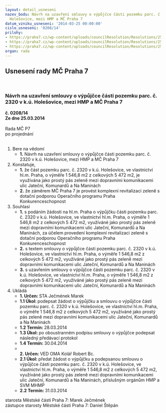 ```yaml
---
layout: detail_usneseni
nazev_bodu: Návrh na uzavření smlouvy o výpůjčce části pozemku parc. č. 2320 v k.ú.
  Holešovice, mezi HMP a MČ Praha 7
datum_vzniku_usneseni: '2014-03-25 00:00:00'
cislo_usneseni: '0208/14'
prilohy:
- https://praha7.cz/wp-content/uploads/councilResolution/Resolutions/25173/14-14-priloha_1_2320kn.pdf
- https://praha7.cz/wp-content/uploads/councilResolution/Resolutions/25173/14-14-priloha_2_2320geo.jpg
- https://praha7.cz/wp-content/uploads/councilResolution/Resolutions/25173/14-14-priloha_3_2320sml.doc
organ: rada
---
```

<div id="ucUsn_pList" class="usn">
	<span><h2>Usnesení rady MČ Praha 7 </h2>
<br></span><div class="standBody">
<span><h3>Návrh na uzavření smlouvy o výpůjčce části pozemku parc. č. 2320 v k.ú. Holešovice, mezi HMP a MČ Praha 7</h3></span><div class="center">
		<strong>č. 0208/14</strong><br>
	</div>
<div class="center">
		<strong>Ze dne 25.03.2014</strong><br><br>
	</div>Rada MČ P7<br> po projednání<br><br><ol>
<li>Bere na vědomí<ul><li>
<strong>1.</strong> Návrh na uzavření smlouvy o výpůjčce části pozemku parc. č. 2320 v k.ú. Holešovice, mezi HMP a MČ Praha 7</li></ul>
</li>
<li>Konstatuje,<ul>
<li>
<strong>1.</strong> že část pozemku parc. č. 2320 v k.ú. Holešovice, ve vlastnictví hl.m. Praha, o výměře 1 546,8 m2 z celkových 5 472 m2, je využívána jako prostý pás zeleně mezi dopravními komunikacemi ulic Jateční, Komunardů a Na Maninách</li>
<li>
<strong>2.</strong> že záměrem MČ Praha 7 je provést komplexní revitalizaci zeleně s dotační podporou Operačního programu Praha Konkurenceschopnost</li>
</ul>
</li>
<li>Souhlasí<ul>
<li>
<strong>1.</strong> s podáním žádosti na hl.m. Praha o výpůjčku části pozemku parc. č. 2320 v k.ú. Holešovice, ve vlastnictví hl.m. Praha, o výměře 1 546,8 m2 z celkových 5 472 m2, využíváné jako prostý pás zeleně mezi dopravními komunikacemi ulic Jateční, Komunardů a Na Maninách, za účelem provedení komplexní revitalizaci zeleně s dotační podporou Operačního programu Praha Konkurenceschopnost</li>
<li>
<strong>2.</strong> s textem smlouvy o výpůjčce části pozemku parc. č. 2320 v k.ú. Holešovice, ve vlastnictví hl.m. Praha, o výměře 1 546,8 m2 z celkových 5 472 m2, využíváné jako prostý pás zeleně mezi dopravními komunikacemi ulic Jateční, Komunardů a Na Maninách</li>
<li>
<strong>3.</strong> s uzavřením smlouvy o výpůjčce části pozemku parc. č. 2320 v k.ú. Holešovice, ve vlastnictví hl.m. Praha, o výměře 1 546,8 m2 z celkových 5 472 m2, využíváné jako prostý pás zeleně mezi dopravními komunikacemi ulic Jateční, Komunardů a Na Maninách</li>
</ul>
</li>
<li>Ukládá<ul>
<li>
<strong>1. Určen: </strong>STA Ječmének Marek</li>
<li>
<strong>1.1 Úkol: </strong>podepsat žádost o výpůjčku a smlouvu o výpůjčce části pozemku parc. č. 2320 v k.ú. Holešovice, ve vlastnictví hl.m. Praha, o výměře 1 546,8 m2 z celkových 5 472 m2, využíváné jako prostý pás zeleně mezi dopravními komunikacemi ulic Jateční, Komunardů a Na Maninách</li>
<li>
<strong>1.2 Termín: </strong>28.03.2014</li>
<li>
<strong>1.3 Úkol: </strong>po oboustranném podpisu smlouvy o výpůjčce podepsat následný předávací protokol</li>
<li>
<strong>1.4 Termín: </strong>30.04.2014</li>
<li>
<strong><br>2. Určen: </strong>VED OMA Kolář Robert Bc.</li>
<li>
<strong>2.1 Úkol: </strong>předat žádost o výpůjčku a podepsanou smlouvu o výpůjčce části pozemku parc. č. 2320 v k.ú. Holešovice, ve vlastnictví hl.m. Praha, o výměře 1 546,8 m2 z celkových 5 472 m2, využíváné jako prostý pás zeleně mezi dopravními komunikacemi ulic Jateční, Komunardů a Na Maninách, příslušným orgánům HMP a SVM MHMP</li>
<li>
<strong>2.2 Termín: </strong>31.03.2014</li>
</ul>
</li>
</ol>starosta Městské části Praha 7: Marek Ječmének<br>zástupce starosty Městské části Praha 7: Daniel Štěpán 
</div>
</div>